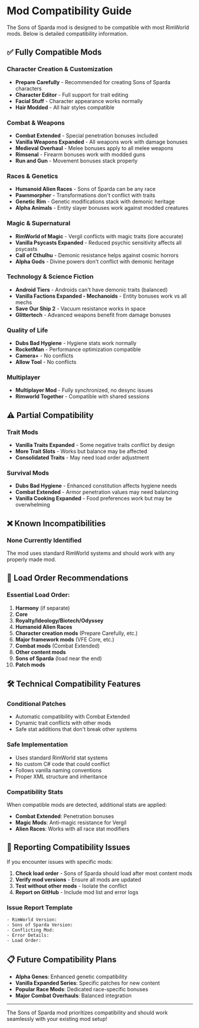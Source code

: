 # Mod Compatibility Guide

The Sons of Sparda mod is designed to be compatible with most RimWorld mods. Below is detailed compatibility information.

## ✅ **Fully Compatible Mods**

### **Character Creation & Customization**
- **Prepare Carefully** - Recommended for creating Sons of Sparda characters
- **Character Editor** - Full support for trait editing
- **Facial Stuff** - Character appearance works normally
- **Hair Modded** - All hair styles compatible

### **Combat & Weapons**
- **Combat Extended** - Special penetration bonuses included
- **Vanilla Weapons Expanded** - All weapons work with damage bonuses
- **Medieval Overhaul** - Melee bonuses apply to all melee weapons
- **Rimsenal** - Firearm bonuses work with modded guns
- **Run and Gun** - Movement bonuses stack properly

### **Races & Genetics**
- **Humanoid Alien Races** - Sons of Sparda can be any race
- **Pawnmorpher** - Transformations don't conflict with traits
- **Genetic Rim** - Genetic modifications stack with demonic heritage
- **Alpha Animals** - Entity slayer bonuses work against modded creatures

### **Magic & Supernatural**
- **RimWorld of Magic** - Vergil conflicts with magic traits (lore accurate)
- **Vanilla Psycasts Expanded** - Reduced psychic sensitivity affects all psycasts
- **Call of Cthulhu** - Demonic resistance helps against cosmic horrors
- **Alpha Gods** - Divine powers don't conflict with demonic heritage

### **Technology & Science Fiction**
- **Android Tiers** - Androids can't have demonic traits (balanced)
- **Vanilla Factions Expanded - Mechanoids** - Entity bonuses work vs all mechs
- **Save Our Ship 2** - Vacuum resistance works in space
- **Glittertech** - Advanced weapons benefit from damage bonuses

### **Quality of Life**
- **Dubs Bad Hygiene** - Hygiene stats work normally
- **RocketMan** - Performance optimization compatible
- **Camera+** - No conflicts
- **Allow Tool** - No conflicts

### **Multiplayer**
- **Multiplayer Mod** - Fully synchronized, no desync issues
- **Rimworld Together** - Compatible with shared sessions

## ⚠️ **Partial Compatibility**

### **Trait Mods**
- **Vanilla Traits Expanded** - Some negative traits conflict by design
- **More Trait Slots** - Works but balance may be affected
- **Consolidated Traits** - May need load order adjustment

### **Survival Mods**
- **Dubs Bad Hygiene** - Enhanced constitution affects hygiene needs
- **Combat Extended** - Armor penetration values may need balancing
- **Vanilla Cooking Expanded** - Food preferences work but may be overwhelming

## ❌ **Known Incompatibilities**

### **None Currently Identified**
The mod uses standard RimWorld systems and should work with any properly made mod.

## 🔧 **Load Order Recommendations**

### **Essential Load Order:**
1. **Harmony** (if separate)
2. **Core**
3. **Royalty/Ideology/Biotech/Odyssey**
4. **Humanoid Alien Races**
5. **Character creation mods** (Prepare Carefully, etc.)
6. **Major framework mods** (VFE Core, etc.)
7. **Combat mods** (Combat Extended)
8. **Other content mods**
9. **Sons of Sparda** (load near the end)
10. **Patch mods**

## 🛠️ **Technical Compatibility Features**

### **Conditional Patches**
- Automatic compatibility with Combat Extended
- Dynamic trait conflicts with other mods
- Safe stat additions that don't break other systems

### **Safe Implementation**
- Uses standard RimWorld stat systems
- No custom C# code that could conflict
- Follows vanilla naming conventions
- Proper XML structure and inheritance

### **Compatibility Stats**
When compatible mods are detected, additional stats are applied:
- **Combat Extended**: Penetration bonuses
- **Magic Mods**: Anti-magic resistance for Vergil
- **Alien Races**: Works with all race stat modifiers

## 🐛 **Reporting Compatibility Issues**

If you encounter issues with specific mods:

1. **Check load order** - Sons of Sparda should load after most content mods
2. **Verify mod versions** - Ensure all mods are updated
3. **Test without other mods** - Isolate the conflict
4. **Report on GitHub** - Include mod list and error logs

### **Issue Report Template**
```
- RimWorld Version: 
- Sons of Sparda Version:
- Conflicting Mod:
- Error Details:
- Load Order:
```

## 📋 **Future Compatibility Plans**

- **Alpha Genes**: Enhanced genetic compatibility
- **Vanilla Expanded Series**: Specific patches for new content
- **Popular Race Mods**: Dedicated race-specific bonuses
- **Major Combat Overhauls**: Balanced integration

---

The Sons of Sparda mod prioritizes compatibility and should work seamlessly with your existing mod setup!